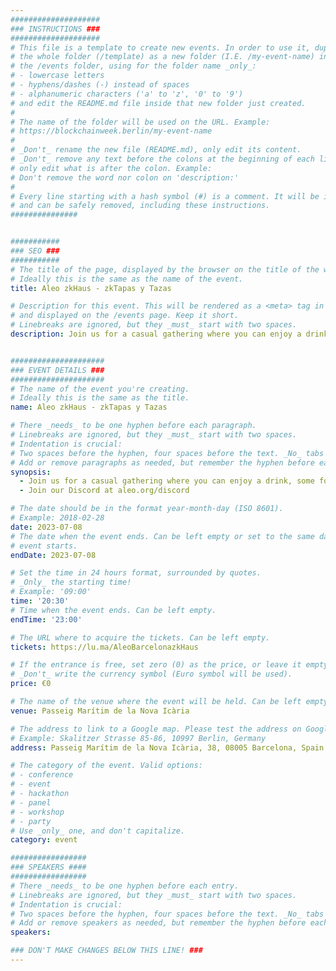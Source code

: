 ```yaml
---
####################
### INSTRUCTIONS ###
####################
# This file is a template to create new events. In order to use it, duplicate
# the whole folder (/template) as a new folder (I.E. /my-event-name) inside of
# the /events folder, using for the folder name _only_:
# - lowercase letters
# - hyphens/dashes (-) instead of spaces
# - alphanumeric characters ('a' to 'z', '0' to '9')
# and edit the README.md file inside that new folder just created.
#
# The name of the folder will be used on the URL. Example:
# https://blockchainweek.berlin/my-event-name
#
# _Don't_ rename the new file (README.md), only edit its content.
# _Don't_ remove any text before the colons at the beginning of each line,
# only edit what is after the colon. Example:
# Don't remove the word nor colon on 'description:'
#
# Every line starting with a hash symbol (#) is a comment. It will be ignored
# and can be safely removed, including these instructions.
###############


###########
### SEO ###
###########
# The title of the page, displayed by the browser on the title of the window.
# Ideally this is the same as the name of the event.
title: Aleo zkHaus - zkTapas y Tazas

# Description for this event. This will be rendered as a <meta> tag in the HTML,
# and displayed on the /events page. Keep it short.
# Linebreaks are ignored, but they _must_ start with two spaces.
description: Join us for a casual gathering where you can enjoy a drink, some food, and stimulating conversation about all things zk!


#####################
### EVENT DETAILS ###
#####################
# The name of the event you're creating.
# Ideally this is the same as the title.
name: Aleo zkHaus - zkTapas y Tazas

# There _needs_ to be one hyphen before each paragraph.
# Linebreaks are ignored, but they _must_ start with two spaces.
# Indentation is crucial:
# Two spaces before the hyphen, four spaces before the text. _No_ tabs allowed.
# Add or remove paragraphs as needed, but remember the hyphen before each entry.
synopsis:
  - Join us for a casual gathering where you can enjoy a drink, some food, and stimulating conversation about all things zk!
  - Join our Discord at aleo.org/discord

# The date should be in the format year-month-day (ISO 8601).
# Example: 2018-02-28
date: 2023-07-08
# The date when the event ends. Can be left empty or set to the same day the
# event starts.
endDate: 2023-07-08

# Set the time in 24 hours format, surrounded by quotes.
# _Only_ the starting time!
# Example: '09:00'
time: '20:30'
# Time when the event ends. Can be left empty.
endTime: '23:00'

# The URL where to acquire the tickets. Can be left empty.
tickets: https://lu.ma/AleoBarcelonazkHaus

# If the entrance is free, set zero (0) as the price, or leave it empty.
# _Don't_ write the currency symbol (Euro symbol will be used).
price: €0

# The name of the venue where the event will be held. Can be left empty.
venue: Passeig Marítim de la Nova Icària

# The address to link to a Google map. Please test the address on Google Maps.
# Example: Skalitzer Strasse 85-86, 10997 Berlin, Germany
address: Passeig Marítim de la Nova Icària, 38, 08005 Barcelona, Spain

# The category of the event. Valid options:
# - conference
# - event
# - hackathon
# - panel
# - workshop
# - party
# Use _only_ one, and don't capitalize.
category: event

#################
### SPEAKERS ####
#################
# There _needs_ to be one hyphen before each entry.
# Linebreaks are ignored, but they _must_ start with two spaces.
# Indentation is crucial:
# Two spaces before the hyphen, four spaces before the text. _No_ tabs allowed.
# Add or remove speakers as needed, but remember the hyphen before each entry.
speakers:

### DON'T MAKE CHANGES BELOW THIS LINE! ###
---
```


<!-- ### DON'T MAKE CHANGES BELOW THIS LINE! ### -->

<Event-Content/>

